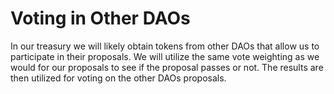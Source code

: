 # Voting in Other DAOs

In our treasury we will likely obtain tokens from other DAOs that allow us to participate in their proposals. We will utilize the same vote weighting as we would for our proposals to see if the proposal passes or not. The results are then utilized for voting on the other DAOs proposals.&#x20;
